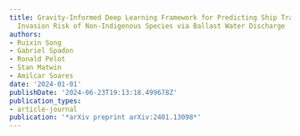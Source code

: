 ```yaml
---
title: Gravity-Informed Deep Learning Framework for Predicting Ship Traffic Flow and
  Invasion Risk of Non-Indigenous Species via Ballast Water Discharge
authors:
- Ruixin Song
- Gabriel Spadon
- Ronald Pelot
- Stan Matwin
- Amilcar Soares
date: '2024-01-01'
publishDate: '2024-06-23T19:13:18.499678Z'
publication_types:
- article-journal
publication: '*arXiv preprint arXiv:2401.13098*'
---
```

